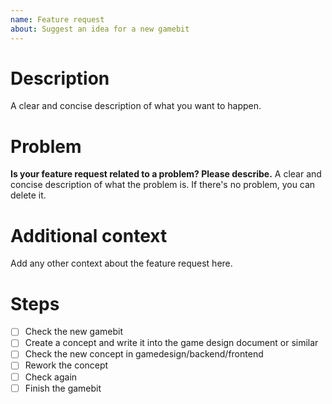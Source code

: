```yaml
---
name: Feature request
about: Suggest an idea for a new gamebit
---
```

# Description
A clear and concise description of what you want to happen.

# Problem
**Is your feature request related to a problem? Please describe.**
A clear and concise description of what the problem is. If there's no problem, you can delete it.

# Additional context
Add any other context about the feature request here.

# Steps

- [ ] Check the new gamebit
- [ ] Create a concept and write it into the game design document or similar
- [ ] Check the new concept in gamedesign/backend/frontend
- [ ] Rework the concept
- [ ] Check again
- [ ] Finish the gamebit 